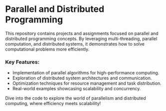 # Parallel and Distributed Programming

This repository contains projects and assignments focused on parallel and distributed programming concepts. By leveraging multi-threading, parallel computation, and distributed systems, it demonstrates how to solve computational problems more efficiently.

### Key Features:
- Implementation of parallel algorithms for high-performance computing.
- Exploration of distributed system architectures and communication.
- Optimization techniques for resource management and task distribution.
- Real-world examples showcasing scalability and concurrency.

Dive into the code to explore the world of parallelism and distributed computing, where efficiency meets scalability!
